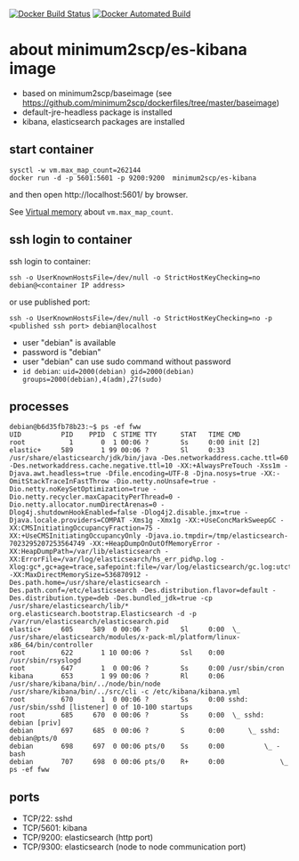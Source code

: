 [![Docker Build Status](https://img.shields.io/docker/build/minimum2scp/es-kibana.svg)]()
[![Docker Automated Build](https://img.shields.io/docker/automated/minimum2scp/es-kibana.svg)]()

# about minimum2scp/es-kibana image

 * based on minimum2scp/baseimage (see https://github.com/minimum2scp/dockerfiles/tree/master/baseimage)
 * default-jre-headless package is installed
 * kibana, elasticsearch packages are installed

## start container

```
sysctl -w vm.max_map_count=262144
docker run -d -p 5601:5601 -p 9200:9200  minimum2scp/es-kibana
```

and then open http://localhost:5601/ by browser.

See [Virtual memory](https://www.elastic.co/guide/en/elasticsearch/reference/current/vm-max-map-count.html) about `vm.max_map_count`.

## ssh login to container

ssh login to container:

```
ssh -o UserKnownHostsFile=/dev/null -o StrictHostKeyChecking=no debian@<container IP address>
```

or use published port:

```
ssh -o UserKnownHostsFile=/dev/null -o StrictHostKeyChecking=no -p <published ssh port> debian@localhost
```

 * user "debian" is available
 * password is "debian"
 * user "debian" can use sudo command without password
 * `id debian`: `uid=2000(debian) gid=2000(debian) groups=2000(debian),4(adm),27(sudo)`

## processes

```console
debian@b6d35fb78b23:~$ ps -ef fww
UID          PID    PPID  C STIME TTY      STAT   TIME CMD
root           1       0  1 00:06 ?        Ss     0:00 init [2]
elastic+     589       1 99 00:06 ?        Sl     0:33 /usr/share/elasticsearch/jdk/bin/java -Des.networkaddress.cache.ttl=60 -Des.networkaddress.cache.negative.ttl=10 -XX:+AlwaysPreTouch -Xss1m -Djava.awt.headless=true -Dfile.encoding=UTF-8 -Djna.nosys=true -XX:-OmitStackTraceInFastThrow -Dio.netty.noUnsafe=true -Dio.netty.noKeySetOptimization=true -Dio.netty.recycler.maxCapacityPerThread=0 -Dio.netty.allocator.numDirectArenas=0 -Dlog4j.shutdownHookEnabled=false -Dlog4j2.disable.jmx=true -Djava.locale.providers=COMPAT -Xms1g -Xmx1g -XX:+UseConcMarkSweepGC -XX:CMSInitiatingOccupancyFraction=75 -XX:+UseCMSInitiatingOccupancyOnly -Djava.io.tmpdir=/tmp/elasticsearch-7023295207253564749 -XX:+HeapDumpOnOutOfMemoryError -XX:HeapDumpPath=/var/lib/elasticsearch -XX:ErrorFile=/var/log/elasticsearch/hs_err_pid%p.log -Xlog:gc*,gc+age=trace,safepoint:file=/var/log/elasticsearch/gc.log:utctime,pid,tags:filecount=32,filesize=64m -XX:MaxDirectMemorySize=536870912 -Des.path.home=/usr/share/elasticsearch -Des.path.conf=/etc/elasticsearch -Des.distribution.flavor=default -Des.distribution.type=deb -Des.bundled_jdk=true -cp /usr/share/elasticsearch/lib/* org.elasticsearch.bootstrap.Elasticsearch -d -p /var/run/elasticsearch/elasticsearch.pid
elastic+     605     589  0 00:06 ?        Sl     0:00  \_ /usr/share/elasticsearch/modules/x-pack-ml/platform/linux-x86_64/bin/controller
root         622       1 10 00:06 ?        Ssl    0:00 /usr/sbin/rsyslogd
root         647       1  0 00:06 ?        Ss     0:00 /usr/sbin/cron
kibana       653       1 99 00:06 ?        Rl     0:06 /usr/share/kibana/bin/../node/bin/node /usr/share/kibana/bin/../src/cli -c /etc/kibana/kibana.yml
root         670       1  0 00:06 ?        Ss     0:00 sshd: /usr/sbin/sshd [listener] 0 of 10-100 startups
root         685     670  0 00:06 ?        Ss     0:00  \_ sshd: debian [priv]
debian       697     685  0 00:06 ?        S      0:00      \_ sshd: debian@pts/0
debian       698     697  0 00:06 pts/0    Ss     0:00          \_ -bash
debian       707     698  0 00:06 pts/0    R+     0:00              \_ ps -ef fww
```

## ports

 * TCP/22: sshd
 * TCP/5601: kibana
 * TCP/9200: elasticsearch (http port)
 * TCP/9300: elasticsearch (node to node communication port)

